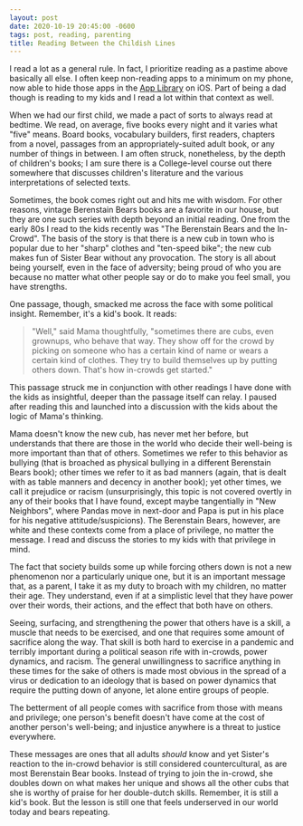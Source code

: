 ```yaml
---
layout: post
date: 2020-10-19 20:45:00 -0600
tags: post, reading, parenting
title: Reading Between the Childish Lines
---
```


I read a lot as a general rule. In fact, I prioritize reading as a pastime above basically all else. I often keep non-reading apps to a minimum on my phone, now able to hide those apps in the [App Library](https://www.techrepublic.com/article/ios-14-everything-you-need-to-know-about-the-app-library/) on iOS. Part of being a dad though is reading to my kids and I read a lot within that context as well.

When we had our first child, we made a pact of sorts to always read at bedtime. We read, on average, five books every night and it varies what "five" means. Board books, vocabulary builders, first readers, chapters from a novel, passages from an appropriately-suited adult book, or any number of things in between. I am often struck, nonetheless, by the depth of children's books; I am sure there is a College-level course out there somewhere that discusses children's literature and the various interpretations of selected texts.

Sometimes, the book comes right out and hits me with wisdom. For other reasons, vintage Berenstain Bears books are a favorite in our house, but they are one such series with depth beyond an initial reading. One from the early 80s I read to the kids recently was "The Berenstain Bears and the In-Crowd". The basis of the story is that there is a new cub in town who is popular due to her "sharp" clothes and "ten-speed bike"; the new cub makes fun of Sister Bear without any provocation. The story is all about being yourself, even in the face of adversity; being proud of who you are because no matter what other people say or do to make you feel small, you have strengths.

One passage, though, smacked me across the face with some political insight. Remember, it's a kid's book. It reads:
> "Well," said Mama thoughtfully, "sometimes there are cubs, even grownups, who behave that way. They show off for the crowd by picking on someone who has a certain kind of name or wears a certain kind of clothes. They try to build themselves up by putting others down. That's how in-crowds get started."

This passage struck me in conjunction with other readings I have done with the kids as insightful, deeper than the passage itself can relay. I paused after reading this and launched into a discussion with the kids about the logic of Mama's thinking.

Mama doesn't know the new cub, has never met her before, but understands that there are those in the world who decide their well-being is more important than that of others. Sometimes we refer to this behavior as bullying (that is broached as physical bullying in a different Berenstain Bears book); other times we refer to it as bad manners (again, that is dealt with as table manners and decency in another book); yet other times, we call it prejudice or racism (unsurprisingly, this topic is not covered overtly in any of their books that I have found, except maybe tangentially in "New Neighbors", where Pandas move in next-door and Papa is put in his place for his negative attitude/suspicions). The Berenstain Bears, however, are white and these contexts come from a place of privilege, no matter the message. I read and discuss the stories to my kids with that privilege in mind.

The fact that society builds some up while forcing others down is not a new phenomenon nor a particularly unique one, but it is an important message that, as a parent, I take it as my duty to broach with my children, no matter their age. They understand, even if at a simplistic level that they have power over their words, their actions, and the effect that both have on others.

Seeing, surfacing, and strengthening the power that others have is a skill, a muscle that needs to be exercised, and one that requires some amount of sacrifice along the way. That skill is both hard to exercise in a pandemic and terribly important during a political season rife with in-crowds, power dynamics, and racism. The general unwillingness to sacrifice anything in these times for the sake of others is made most obvious in the spread of a virus or dedication to an ideology that is based on power dynamics that require the putting down of anyone, let alone entire groups of people.

The betterment of all people comes with sacrifice from those with means and privilege; one person's benefit doesn't have come at the cost of another person's well-being; and injustice anywhere is a threat to justice everywhere.

These messages are ones that all adults *should* know and yet Sister's reaction to the in-crowd behavior is still considered countercultural, as are most Berenstain Bear books. Instead of trying to join the in-crowd, she doubles down on what makes her unique and shows all the other cubs that she is worthy of praise for her double-dutch skills. Remember, it is still a kid's book. But the lesson is still one that feels underserved in our world today and bears repeating.